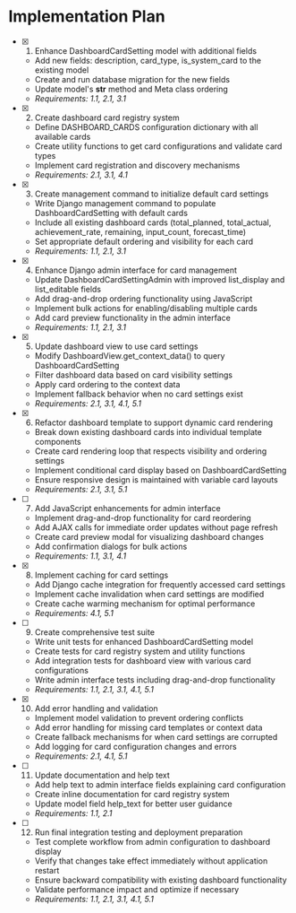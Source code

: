# Implementation Plan

- [x] 1. Enhance DashboardCardSetting model with additional fields
  - Add new fields: description, card_type, is_system_card to the existing model
  - Create and run database migration for the new fields
  - Update model's __str__ method and Meta class ordering
  - _Requirements: 1.1, 2.1, 3.1_

- [x] 2. Create dashboard card registry system
  - Define DASHBOARD_CARDS configuration dictionary with all available cards
  - Create utility functions to get card configurations and validate card types
  - Implement card registration and discovery mechanisms
  - _Requirements: 2.1, 3.1, 4.1_

- [x] 3. Create management command to initialize default card settings
  - Write Django management command to populate DashboardCardSetting with default cards
  - Include all existing dashboard cards (total_planned, total_actual, achievement_rate, remaining, input_count, forecast_time)
  - Set appropriate default ordering and visibility for each card
  - _Requirements: 1.1, 2.1, 3.1_

- [x] 4. Enhance Django admin interface for card management
  - Update DashboardCardSettingAdmin with improved list_display and list_editable fields
  - Add drag-and-drop ordering functionality using JavaScript
  - Implement bulk actions for enabling/disabling multiple cards
  - Add card preview functionality in the admin interface
  - _Requirements: 1.1, 2.1, 3.1_

- [x] 5. Update dashboard view to use card settings
  - Modify DashboardView.get_context_data() to query DashboardCardSetting
  - Filter dashboard data based on card visibility settings
  - Apply card ordering to the context data
  - Implement fallback behavior when no card settings exist
  - _Requirements: 2.1, 3.1, 4.1, 5.1_

- [x] 6. Refactor dashboard template to support dynamic card rendering
  - Break down existing dashboard cards into individual template components
  - Create card rendering loop that respects visibility and ordering settings
  - Implement conditional card display based on DashboardCardSetting
  - Ensure responsive design is maintained with variable card layouts
  - _Requirements: 2.1, 3.1, 5.1_

- [ ] 7. Add JavaScript enhancements for admin interface
  - Implement drag-and-drop functionality for card reordering
  - Add AJAX calls for immediate order updates without page refresh
  - Create card preview modal for visualizing dashboard changes
  - Add confirmation dialogs for bulk actions
  - _Requirements: 1.1, 3.1, 4.1_

- [x] 8. Implement caching for card settings
  - Add Django cache integration for frequently accessed card settings
  - Implement cache invalidation when card settings are modified
  - Create cache warming mechanism for optimal performance
  - _Requirements: 4.1, 5.1_

- [ ] 9. Create comprehensive test suite
  - Write unit tests for enhanced DashboardCardSetting model
  - Create tests for card registry system and utility functions
  - Add integration tests for dashboard view with various card configurations
  - Write admin interface tests including drag-and-drop functionality
  - _Requirements: 1.1, 2.1, 3.1, 4.1, 5.1_

- [x] 10. Add error handling and validation
  - Implement model validation to prevent ordering conflicts
  - Add error handling for missing card templates or context data
  - Create fallback mechanisms for when card settings are corrupted
  - Add logging for card configuration changes and errors
  - _Requirements: 2.1, 4.1, 5.1_

- [ ] 11. Update documentation and help text
  - Add help text to admin interface fields explaining card configuration
  - Create inline documentation for card registry system
  - Update model field help_text for better user guidance
  - _Requirements: 1.1, 2.1_

- [ ] 12. Run final integration testing and deployment preparation
  - Test complete workflow from admin configuration to dashboard display
  - Verify that changes take effect immediately without application restart
  - Ensure backward compatibility with existing dashboard functionality
  - Validate performance impact and optimize if necessary
  - _Requirements: 1.1, 2.1, 3.1, 4.1, 5.1_